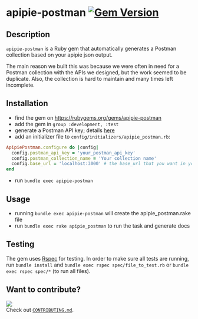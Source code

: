 # apipie-postman [![Gem Version](https://badge.fury.io/rb/apipie-postman.svg)](https://badge.fury.io/rb/apipie-postman)

## Description

`apipie-postman` is a Ruby gem that automatically generates a Postman collection based on your apipie json output.

The main reason we built this was because we were often in need for a Postman collection with the APIs we designed, but the work seemed to be duplicate. Also, the collection is hard to maintain and many times left incomplete.

## Installation

* find the gem on https://rubygems.org/gems/apipie-postman
* add the gem in `group :development, :test`
* generate a Postman API key; details [here](https://learning.postman.com/docs/developer/intro-api/)
* add an initializer file to `config/initializers/apipie_postman.rb`:
```ruby
ApipiePostman.configure do |config|
  config.postman_api_key = 'your_postman_api_key'
  config.postman_collection_name = 'Your collection name'
  config.base_url = 'localhost:3000' # the base_url that you want in your postman collection
end
```
* run `bundle exec apipie-postman`

## Usage

* running `bundle exec apipie-postman` will create the apipie_postman.rake file
* run `bundle exec rake apipie_postman` to run the task and generate docs

## Testing

The gem uses [Rspec](https://rubygems.org/gems/rspec) for testing. In order to make sure all tests are running, run `bundle install` and `bundle exec rspec spec/file_to_test.rb` or `bundle exec rspec spec/*` (to run all files).

## Want to contribute?

![](https://img.shields.io/github/issues/VictorMotogna/apipie-postman?style=flat-square)\
Check out [`CONTRIBUTING.md`](CONTRIBUTING.md).
